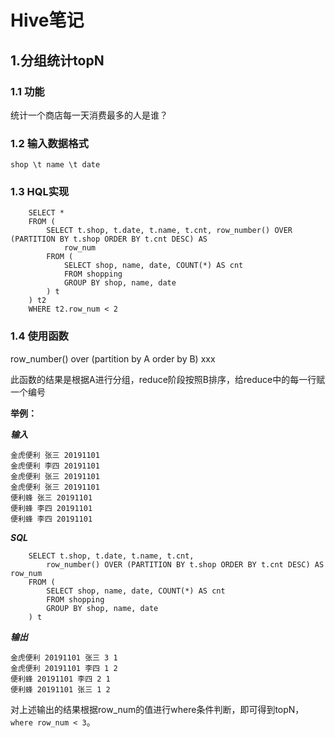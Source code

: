 # Hive笔记
## 1.分组统计topN
### 1.1 功能
统计一个商店每一天消费最多的人是谁？
### 1.2 输入数据格式
	shop \t name \t date
### 1.3 HQL实现
		SELECT *
		FROM (
			SELECT t.shop, t.date, t.name, t.cnt, row_number() OVER (PARTITION BY t.shop ORDER BY t.cnt DESC) AS 
				row_num
			FROM (
				SELECT shop, name, date, COUNT(*) AS cnt
				FROM shopping
				GROUP BY shop, name, date
			) t
		) t2
		WHERE t2.row_num < 2
### 1.4 使用函数
row_number() over (partition by A order by B) xxx

此函数的结果是根据A进行分组，reduce阶段按照B排序，给reduce中的每一行赋一个编号

**举例：**

***输入***

	金虎便利 张三 20191101
	金虎便利 李四 20191101
	金虎便利 张三 20191101
	金虎便利 张三 20191101
	便利蜂 张三 20191101
	便利蜂 李四 20191101
	便利蜂 李四 20191101

***SQL***

		SELECT t.shop, t.date, t.name, t.cnt, 
			row_number() OVER (PARTITION BY t.shop ORDER BY t.cnt DESC) AS row_num
		FROM (
			SELECT shop, name, date, COUNT(*) AS cnt
			FROM shopping
			GROUP BY shop, name, date
		) t	

***输出***

	金虎便利 20191101 张三 3 1
	金虎便利 20191101 李四 1 2
	便利蜂 20191101 李四 2 1
	便利蜂 20191101 张三 1 2

对上述输出的结果根据row_num的值进行where条件判断，即可得到topN，`where row_num < 3`。


